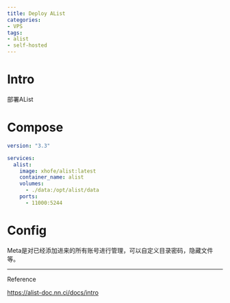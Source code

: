 ```yaml
---
title: Deploy AList
categories: 
- VPS
tags: 
- alist
- self-hosted
---
```


# Intro

部署AList

<!--more-->

# Compose

```yaml
version: "3.3"

services:
  alist:
    image: xhofe/alist:latest
    container_name: alist
    volumes:
      - ./data:/opt/alist/data
    ports:
      - 11000:5244

```

# Config

Meta是对已经添加进来的所有账号进行管理，可以自定义目录密码，隐藏文件等。

----
Reference

https://alist-doc.nn.ci/docs/intro